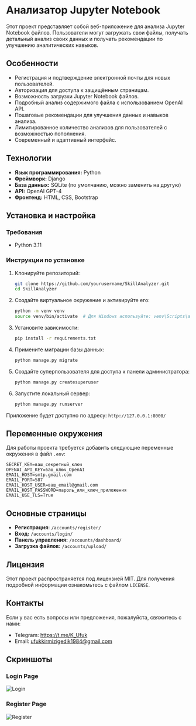 # Анализатор Jupyter Notebook

Этот проект представляет собой веб-приложение для анализа Jupyter Notebook файлов. Пользователи могут загружать свои файлы, получать детальный анализ своих данных и получать рекомендации по улучшению аналитических навыков.

## Особенности
- Регистрация и подтверждение электронной почты для новых пользователей.
- Авторизация для доступа к защищённым страницам.
- Возможность загрузки Jupyter Notebook файлов.
- Подробный анализ содержимого файла с использованием OpenAI API.
- Пошаговые рекомендации для улучшения данных и навыков анализа.
- Лимитированное количество анализов для пользователей с возможностью пополнения.
- Современный и адаптивный интерфейс.

## Технологии
- **Язык программирования:** Python
- **Фреймворк:** Django
- **База данных:** SQLite (по умолчанию, можно заменить на другую)
- **API:** OpenAI GPT-4
- **Фронтенд:** HTML, CSS, Bootstrap

## Установка и настройка

### Требования
- Python 3.11


### Инструкции по установке
1. Клонируйте репозиторий:
   ```bash
   git clone https://github.com/yourusername/SkillAnalyzer.git
   cd SkillAnalyzer
   ```
2. Создайте виртуальное окружение и активируйте его:
   ```bash
   python -m venv venv
   source venv/bin/activate  # Для Windows используйте: venv\Scripts\activate
   ```
3. Установите зависимости:
   ```bash
   pip install -r requirements.txt
   ```
4. Примените миграции базы данных:
   ```bash
   python manage.py migrate
   ```
5. Создайте суперпользователя для доступа к панели администратора:
   ```bash
   python manage.py createsuperuser
   ```
6. Запустите локальный сервер:
   ```bash
   python manage.py runserver
   ```

Приложение будет доступно по адресу: `http://127.0.0.1:8000/`

## Переменные окружения
Для работы проекта требуется добавить следующие переменные окружения в файл `.env`:

```
SECRET_KEY=ваш_секретный_ключ
OPENAI_API_KEY=ваш_ключ_OpenAI
EMAIL_HOST=smtp.gmail.com
EMAIL_PORT=587
EMAIL_HOST_USER=ваш_email@gmail.com
EMAIL_HOST_PASSWORD=пароль_или_ключ_приложения
EMAIL_USE_TLS=True
```

## Основные страницы
- **Регистрация:** `/accounts/register/`
- **Вход:** `/accounts/login/`
- **Панель управления:** `/accounts/dashboard/`
- **Загрузка файлов:** `/accounts/upload/`

## Лицензия
Этот проект распространяется под лицензией MIT. Для получения подробной информации ознакомьтесь с файлом `LICENSE`.

## Контакты
Если у вас есть вопросы или предложения, пожалуйста, свяжитесь с нами:
- Telegram: https://t.me/K_Ufuk
- Email: ufukkirmizigedik1984@gmail.com

## Скриншоты
### Login Page
![Login](media/img/login_page.png)

### Register Page
![Register](media/img/register_page.png)

